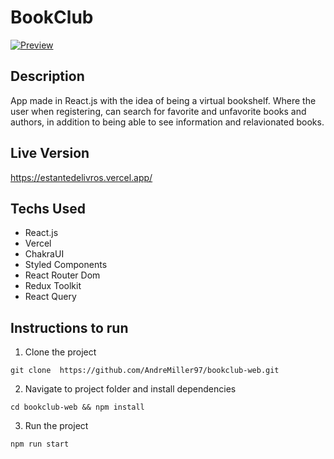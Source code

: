 # BookClub

[![Preview](/public/img/preview-book-club.PNG 'Preview')](https://github.com/AndreMiller97/bookclub-web/blob/main/public/images/preview-book-club.PNG)

## Description

App made in React.js with the idea of ​​being a virtual bookshelf. Where the user when registering, can search for favorite and unfavorite books and authors, in addition to being able to see information and relavionated books.

## Live Version

<https://estantedelivros.vercel.app/>

## Techs Used

- React.js
- Vercel
- ChakraUI
- Styled Components
- React Router Dom
- Redux Toolkit
- React Query

## Instructions to run

1. Clone the project

```
git clone  https://github.com/AndreMiller97/bookclub-web.git
```

2. Navigate to project folder and install dependencies

```
cd bookclub-web && npm install
```

3. Run the project

```
npm run start
```
